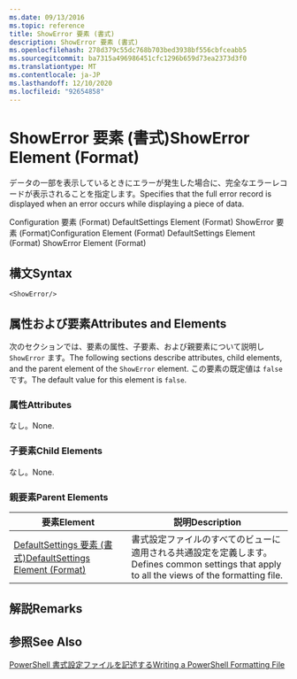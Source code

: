 ```yaml
---
ms.date: 09/13/2016
ms.topic: reference
title: ShowError 要素 (書式)
description: ShowError 要素 (書式)
ms.openlocfilehash: 278d379c55dc768b703bed3938bf556cbfceabb5
ms.sourcegitcommit: ba7315a496986451cfc1296b659d73ea2373d3f0
ms.translationtype: MT
ms.contentlocale: ja-JP
ms.lasthandoff: 12/10/2020
ms.locfileid: "92654858"
---
```

# <a name="showerror-element-format"></a><span data-ttu-id="95973-103">ShowError 要素 (書式)</span><span class="sxs-lookup"><span data-stu-id="95973-103">ShowError Element (Format)</span></span>

<span data-ttu-id="95973-104">データの一部を表示しているときにエラーが発生した場合に、完全なエラーレコードが表示されることを指定します。</span><span class="sxs-lookup"><span data-stu-id="95973-104">Specifies that the full error record is displayed when an error occurs while displaying a piece of data.</span></span>

<span data-ttu-id="95973-105">Configuration 要素 (Format) DefaultSettings Element (Format) ShowError 要素 (Format)</span><span class="sxs-lookup"><span data-stu-id="95973-105">Configuration Element (Format) DefaultSettings Element (Format) ShowError Element (Format)</span></span>

## <a name="syntax"></a><span data-ttu-id="95973-106">構文</span><span class="sxs-lookup"><span data-stu-id="95973-106">Syntax</span></span>

```scr
<ShowError/>
```

## <a name="attributes-and-elements"></a><span data-ttu-id="95973-107">属性および要素</span><span class="sxs-lookup"><span data-stu-id="95973-107">Attributes and Elements</span></span>

<span data-ttu-id="95973-108">次のセクションでは、要素の属性、子要素、および親要素について説明し `ShowError` ます。</span><span class="sxs-lookup"><span data-stu-id="95973-108">The following sections describe attributes, child elements, and the parent element of the `ShowError` element.</span></span> <span data-ttu-id="95973-109">この要素の既定値は `false` です。</span><span class="sxs-lookup"><span data-stu-id="95973-109">The default value for this element is `false`.</span></span>

### <a name="attributes"></a><span data-ttu-id="95973-110">属性</span><span class="sxs-lookup"><span data-stu-id="95973-110">Attributes</span></span>

<span data-ttu-id="95973-111">なし。</span><span class="sxs-lookup"><span data-stu-id="95973-111">None.</span></span>

### <a name="child-elements"></a><span data-ttu-id="95973-112">子要素</span><span class="sxs-lookup"><span data-stu-id="95973-112">Child Elements</span></span>

<span data-ttu-id="95973-113">なし。</span><span class="sxs-lookup"><span data-stu-id="95973-113">None.</span></span>

### <a name="parent-elements"></a><span data-ttu-id="95973-114">親要素</span><span class="sxs-lookup"><span data-stu-id="95973-114">Parent Elements</span></span>

|<span data-ttu-id="95973-115">要素</span><span class="sxs-lookup"><span data-stu-id="95973-115">Element</span></span>|<span data-ttu-id="95973-116">説明</span><span class="sxs-lookup"><span data-stu-id="95973-116">Description</span></span>|
|-------------|-----------------|
|[<span data-ttu-id="95973-117">DefaultSettings 要素 (書式)</span><span class="sxs-lookup"><span data-stu-id="95973-117">DefaultSettings Element (Format)</span></span>](./defaultsettings-element-format.md)|<span data-ttu-id="95973-118">書式設定ファイルのすべてのビューに適用される共通設定を定義します。</span><span class="sxs-lookup"><span data-stu-id="95973-118">Defines common settings that apply to all the views of the formatting file.</span></span>|

## <a name="remarks"></a><span data-ttu-id="95973-119">解説</span><span class="sxs-lookup"><span data-stu-id="95973-119">Remarks</span></span>

## <a name="see-also"></a><span data-ttu-id="95973-120">参照</span><span class="sxs-lookup"><span data-stu-id="95973-120">See Also</span></span>

[<span data-ttu-id="95973-121">PowerShell 書式設定ファイルを記述する</span><span class="sxs-lookup"><span data-stu-id="95973-121">Writing a PowerShell Formatting File</span></span>](./writing-a-powershell-formatting-file.md)
